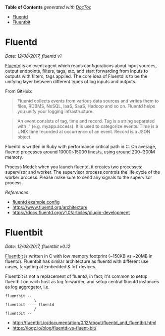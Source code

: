 <!-- START doctoc generated TOC please keep comment here to allow auto update -->
<!-- DON'T EDIT THIS SECTION, INSTEAD RE-RUN doctoc TO UPDATE -->
**Table of Contents**  *generated with [DocToc](https://github.com/thlorenz/doctoc)*

- [Fluentd](#fluentd)
- [Fluentbit](#fluentbit)

<!-- END doctoc generated TOC please keep comment here to allow auto update -->

# Fluentd

*Date: 12/08/2017, fluentd v1*

[Fluentd](https://github.com/fluent/fluentd) is an event agent which reads configurations about
input sources, output endpoints, filters, tags, etc, and start forwarding from inputs to outputs
with filters, tags applied. The core idea of Fluentd is to be the unifying layer between different
types of log inputs and outputs.

From GitHub:

> Fluentd collects events from various data sources and writes them to files, RDBMS, NoSQL, IaaS,
> SaaS, Hadoop and so on. Fluentd helps you unify your logging infrastructure.

> An event consists of tag, time and record. Tag is a string separated with '.' (e.g. myapp.access).
> It is used to categorize events. Time is a UNIX time recorded at occurrence of an event. Record is
> a JSON object.

Fluentd is written in Ruby with performance critical path in C. On average, fluentd processes around
10000~15000 lines/s, using around 200~300M memory.

Process Model: when you launch fluentd, it creates two processes: supervisor and worker. The supervisor
process controls the life cycle of the worker process. Please make sure to send any signals to the
supervisor process.

*References*

- [fluentd example config](https://github.com/fluent/fluentd/tree/v1.2.6/example)
- https://www.fluentd.org/architecture
- https://docs.fluentd.org/v1.0/articles/plugin-development

# Fluentbit

*Date: 12/08/2017, fluentbit v0.12*

[Fluentbit](https://github.com/fluent/fluent-bit) is written in C with low memory footprint (~150KB
vs ~20MB in fluentd). Fluentbit has similar architecture as fluentd with different use cases, targeting
at Embedded & IoT devices.

Fluentbit is not a replacement of fluentd, in fact, it's common to setup fluentbit on each host as
log forwarder, and setup central fluentd instances as log aggregator, i.e.

```
fluentbit --
             \
fluentbit ---- fluentd
             /
fluentbit --
```

- http://fluentbit.io/documentation/0.12/about/fluentd_and_fluentbit.html
- https://logz.io/blog/fluentd-vs-fluent-bit/
